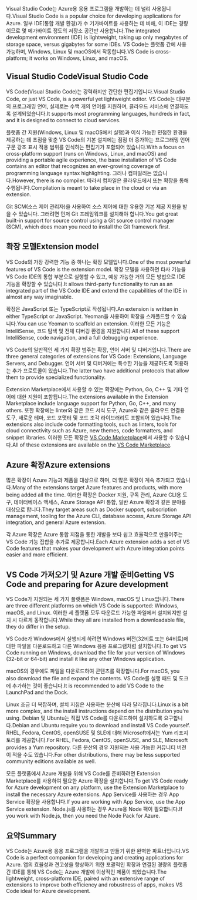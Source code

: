 <span data-ttu-id="83fbd-101">Visual Studio Code는 Azure용 응용 프로그램을 개발하는 데 널리 사용됩니다.</span><span class="sxs-lookup"><span data-stu-id="83fbd-101">Visual Studio Code is a popular choice for developing applications for Azure.</span></span> <span data-ttu-id="83fbd-102">일부 IDE(통합 개발 환경)가 수 기가바이트를 사용하는 데 비해, 이 IDE는 경량이므로 몇 메가바이트 정도의 저장소 공간만 사용합니다.</span><span class="sxs-lookup"><span data-stu-id="83fbd-102">The integrated development environment (IDE) is lightweight, taking up only megabytes of storage space, versus gigabytes for some IDEs.</span></span> <span data-ttu-id="83fbd-103">VS Code는 플랫폼 간에 사용 가능하며, Windows, Linux 및 macOS에서 작동합니다.</span><span class="sxs-lookup"><span data-stu-id="83fbd-103">VS Code is cross-platform; it works on Windows, Linux, and macOS.</span></span>

## <a name="visual-studio-code"></a><span data-ttu-id="83fbd-104">Visual Studio Code</span><span class="sxs-lookup"><span data-stu-id="83fbd-104">Visual Studio Code</span></span>

<span data-ttu-id="83fbd-105">VS Code(Visual Studio Code)는 강력하지만 간단한 편집기입니다.</span><span class="sxs-lookup"><span data-stu-id="83fbd-105">Visual Studio Code, or just VS Code, is a powerful yet lightweight editor.</span></span> <span data-ttu-id="83fbd-106">VS Code는 대부분의 프로그래밍 언어, 실제로는 수백 개의 언어를 지원하며, 클라우드 서비스에 연결하도록 설계되었습니다.</span><span class="sxs-lookup"><span data-stu-id="83fbd-106">It supports most programming languages, hundreds in fact, and it is designed to connect to cloud services.</span></span>

<span data-ttu-id="83fbd-107">플랫폼 간 지원(Windows, Linux 및 macOS에서 실행)과 이식 가능한 민첩한 환경을 제공하는 데 초점을 맞춘 VS Code의 기본 설치에는 점점 더 증가하는 프로그래밍 언어 구문 강조 표시 적용 범위를 인식하는 편집기가 포함되어 있습니다.</span><span class="sxs-lookup"><span data-stu-id="83fbd-107">With a focus on cross-platform support (runs on Windows, Linux, and macOS) and providing a portable agile experience, the base installation of VS Code contains an editor that recognizes an ever-growing coverage of programming language syntax highlighting.</span></span> <span data-ttu-id="83fbd-108">그러나 컴파일러는 없습니다.</span><span class="sxs-lookup"><span data-stu-id="83fbd-108">However, there is no compiler.</span></span> <span data-ttu-id="83fbd-109">따라서 컴파일은 클라우드에서 또는 확장을 통해 수행됩니다.</span><span class="sxs-lookup"><span data-stu-id="83fbd-109">Compilation is meant to take place in the cloud or via an extension.</span></span>

<span data-ttu-id="83fbd-110">Git SCM(소스 제어 관리자)을 사용하여 소스 제어에 대한 유용한 기본 제공 지원을 받을 수 있습니다. 그러려면 먼저 Git 프레임워크를 설치해야 합니다.</span><span class="sxs-lookup"><span data-stu-id="83fbd-110">You get great built-in support for source control using a Git source control manager (SCM), which does mean you need to install the Git framework first.</span></span>

## <a name="extension-model"></a><span data-ttu-id="83fbd-111">확장 모델</span><span class="sxs-lookup"><span data-stu-id="83fbd-111">Extension model</span></span>

<span data-ttu-id="83fbd-112">VS Code의 가장 강력한 기능 중 하나는 확장 모델입니다.</span><span class="sxs-lookup"><span data-stu-id="83fbd-112">One of the most powerful features of VS Code is the extension model.</span></span> <span data-ttu-id="83fbd-113">확장 모델을 사용하면 타사 기능을 VS Code IDE의 통합 부분으로 실행할 수 있고, 예상 가능한 거의 모든 방법으로 IDE 기능을 확장할 수 있습니다.</span><span class="sxs-lookup"><span data-stu-id="83fbd-113">It allows third-party functionality to run as an integrated part of the VS Code IDE and extend the capabilities of the IDE in almost any way imaginable.</span></span>

<span data-ttu-id="83fbd-114">확장은 JavaScript 또는 TypeScript로 작성됩니다.</span><span class="sxs-lookup"><span data-stu-id="83fbd-114">An extension is written in either TypeScript or JavaScript.</span></span> <span data-ttu-id="83fbd-115">Yeoman을 사용하여 확장을 스캐폴드할 수 있습니다.</span><span class="sxs-lookup"><span data-stu-id="83fbd-115">You can use Yeoman to scaffold an extension.</span></span> <span data-ttu-id="83fbd-116">이러한 모든 기능은 IntelliSense, 코드 탐색 및 전체 디버깅 환경을 지원합니다.</span><span class="sxs-lookup"><span data-stu-id="83fbd-116">All of these support IntelliSense, code navigation, and a full debugging experience.</span></span>

<span data-ttu-id="83fbd-117">VS Code의 일반적인 세 가지 확장 범주는 확장, 언어 서버 및 디버거입니다.</span><span class="sxs-lookup"><span data-stu-id="83fbd-117">There are three general categories of extensions for VS Code: Extensions, Language Servers, and Debugger.</span></span> <span data-ttu-id="83fbd-118">언어 서버 및 디버거에는 특수한 기능을 제공하도록 허용하는 추가 프로토콜이 있습니다.</span><span class="sxs-lookup"><span data-stu-id="83fbd-118">The latter two have additional protocols that allow them to provide specialized functionality.</span></span>

<span data-ttu-id="83fbd-119">Extension Marketplace에서 사용할 수 있는 확장에는 Python, Go, C++ 및 기타 언어에 대한 지원이 포함됩니다.</span><span class="sxs-lookup"><span data-stu-id="83fbd-119">The extensions available in the Extension Marketplace include language support for Python, Go, C++, and many others.</span></span> <span data-ttu-id="83fbd-120">또한 확장에는 linter와 같은 코드 서식 도구, Azure와 같은 클라우드 연결용 도구, 새로운 테마, 코드 포맷터 및 코드 조각 라이브러리도 포함되어 있습니다.</span><span class="sxs-lookup"><span data-stu-id="83fbd-120">The extensions also include code formatting tools, such as linters, tools for cloud connectivity such as Azure, new themes, code formatters, and snippet libraries.</span></span> <span data-ttu-id="83fbd-121">이러한 모든 확장은 [VS Code Marketplace](https://marketplace.visualstudio.com/)에서 사용할 수 있습니다.</span><span class="sxs-lookup"><span data-stu-id="83fbd-121">All of these extensions are available on the [VS Code Marketplace](https://marketplace.visualstudio.com/).</span></span>

## <a name="azure-extensions"></a><span data-ttu-id="83fbd-122">Azure 확장</span><span class="sxs-lookup"><span data-stu-id="83fbd-122">Azure extensions</span></span>

<span data-ttu-id="83fbd-123">많은 확장이 Azure 기능과 제품을 대상으로 하며, 더 많은 확장이 계속 추가되고 있습니다.</span><span class="sxs-lookup"><span data-stu-id="83fbd-123">Many of the extensions target Azure features and products, with more being added all the time.</span></span> <span data-ttu-id="83fbd-124">이러한 확장은 Docker 지원, 구독 관리, Azure CLI용 도구, 데이터베이스 액세스, Azure Storage API 통합, 일반 Azure 확장과 같은 분야를 대상으로 합니다.</span><span class="sxs-lookup"><span data-stu-id="83fbd-124">They target areas such as Docker support, subscription management, tooling for the Azure CLI, database access, Azure Storage API integration, and general Azure extension.</span></span>

<span data-ttu-id="83fbd-125">각 Azure 확장은 Azure 통합 지점을 통한 개발을 보다 쉽고 효율적으로 만들어주는 VS Code 기능 집합을 추가로 제공합니다.</span><span class="sxs-lookup"><span data-stu-id="83fbd-125">Each Azure extension adds a set of VS Code features that makes your development with Azure integration points easier and more efficient.</span></span>

## <a name="getting-vs-code-and-preparing-for-azure-development"></a><span data-ttu-id="83fbd-126">VS Code 가져오기 및 Azure 개발 준비</span><span class="sxs-lookup"><span data-stu-id="83fbd-126">Getting VS Code and preparing for Azure development</span></span>

<span data-ttu-id="83fbd-127">VS Code가 지원되는 세 가지 플랫폼은 Windows, macOS 및 Linux입니다.</span><span class="sxs-lookup"><span data-stu-id="83fbd-127">There are three different platforms on which VS Code is supported: Windows, macOS, and Linux.</span></span> <span data-ttu-id="83fbd-128">이러한 세 플랫폼 모두 다운로드 가능한 파일에서 설치되지만 설치 시 다르게 동작합니다.</span><span class="sxs-lookup"><span data-stu-id="83fbd-128">While they all are installed from a downloadable file, they do differ in the setup.</span></span>

<span data-ttu-id="83fbd-129">VS Code가 Windows에서 실행되게 하려면 Windows 버전(32비트 또는 64비트)에 대한 파일을 다운로드하고 다른 Windows 응용 프로그램처럼 설치합니다.</span><span class="sxs-lookup"><span data-stu-id="83fbd-129">To get VS Code running on Windows, download the file for your version of Windows (32-bit or 64-bit) and install it like any other Windows application.</span></span>

<span data-ttu-id="83fbd-130">macOS의 경우에도 파일을 다운로드하여 콘텐츠를 확장합니다.</span><span class="sxs-lookup"><span data-stu-id="83fbd-130">For macOS, you also download the file and expand the contents.</span></span> <span data-ttu-id="83fbd-131">VS Code를 실행 패드 및 도크에 추가하는 것이 좋습니다.</span><span class="sxs-lookup"><span data-stu-id="83fbd-131">It is recommended to add VS Code to the LaunchPad and the Dock.</span></span>

<span data-ttu-id="83fbd-132">Linux 조금 더 복잡하며, 설치 지침은 사용하는 분산에 따라 달라집니다.</span><span class="sxs-lookup"><span data-stu-id="83fbd-132">Linux is a bit more complex, and the install instructions depend on the distribution you're using.</span></span> <span data-ttu-id="83fbd-133">Debian 및 Ubuntu는 직접 VS Code를 다운로드하여 설치하도록 요구합니다.</span><span class="sxs-lookup"><span data-stu-id="83fbd-133">Debian and Ubuntu require you to download and install VS Code yourself.</span></span> <span data-ttu-id="83fbd-134">RHEL, Fedora, CentOS, openSUSE 및 SLE에 대해 Microsoft에서는 Yum 리포지토리를 제공합니다.</span><span class="sxs-lookup"><span data-stu-id="83fbd-134">For RHEL, Fedora, CentOS, openSUSE, and SLE, Microsoft provides a Yum repository.</span></span> <span data-ttu-id="83fbd-135">다른 분산의 경우 지원되는 사용 가능한 커뮤니티 버전이 적을 수도 있습니다.</span><span class="sxs-lookup"><span data-stu-id="83fbd-135">For other distributions, there may be less supported community editions available as well.</span></span>

<span data-ttu-id="83fbd-136">모든 플랫폼에서 Azure 개발을 위해 VS Code를 준비하려면 Extension Marketplace를 사용하여 필요한 Azure 확장을 설치합니다.</span><span class="sxs-lookup"><span data-stu-id="83fbd-136">To get VS Code ready for Azure development on any platform, use the Extension Marketplace to install the necessary Azure extensions.</span></span> <span data-ttu-id="83fbd-137">App Service를 사용하는 경우 App Service 확장을 사용합니다.</span><span class="sxs-lookup"><span data-stu-id="83fbd-137">If you are working with App Service, use the App Service extension.</span></span> <span data-ttu-id="83fbd-138">Node.js를 사용하는 경우 Azure용 Node 팩이 필요합니다.</span><span class="sxs-lookup"><span data-stu-id="83fbd-138">If you work with Node.js, then you need the Node Pack for Azure.</span></span>

## <a name="summary"></a><span data-ttu-id="83fbd-139">요약</span><span class="sxs-lookup"><span data-stu-id="83fbd-139">Summary</span></span>

<span data-ttu-id="83fbd-140">VS Code는 Azure용 응용 프로그램을 개발하고 만들기 위한 완벽한 파트너입니다.</span><span class="sxs-lookup"><span data-stu-id="83fbd-140">VS Code is a perfect companion for developing and creating applications for Azure.</span></span> <span data-ttu-id="83fbd-141">앱의 효율성과 견고성을 향상하기 위한 포괄적인 확장과 연결된 경량의 플랫폼 간 IDE를 통해 VS Code는 Azure 개발에 이상적인 제품이 되었습니다.</span><span class="sxs-lookup"><span data-stu-id="83fbd-141">The lightweight, cross-platform IDE, paired with an extensive range of extensions to improve both efficiency and robustness of apps, makes VS Code ideal for Azure development.</span></span>
